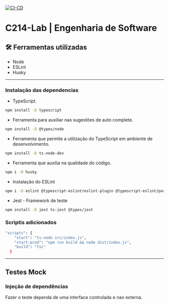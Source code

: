 [![CI-CD](https://github.com/diogocastros1/C214-TodoList/actions/workflows/cicd.yml/badge.svg)](https://github.com/diogocastros1/C214-TodoList/actions/workflows/cicd.yml)

# C214-Lab | Engenharia de Software

## 🛠️ Ferramentas utilizadas

- Node
- ESLint
- Husky

---

### Instalação das dependencias

- TypeScript.
~~~bash
npm install -D typescript
~~~

- Ferramenta para auxiliar nas sugestões de auto complete.
~~~bash
npm install -D @types/node
~~~

- Ferramenta que permite a utilização do TypeScript em ambiente de desenvolvimento.
~~~bash
npm install -D ts-node-dev
~~~

- Ferramenta que auxilia na qualidade do código.
~~~bash
npm i -D husky
~~~

- Instalação do ESLint
~~~bash
npm i -D eslint @typescript-eslint/eslint-plugin @typescript-eslint/parser eslint-config-standard
~~~

- Jest - Framework de teste 
~~~bash
npm install -D jest ts-jest @types/jest
~~~

### Scriptis adicionados
~~~bash
"scripts": {
    "start": "ts-node src/index.js",
    "start:prod": "npm run build && node dist/index.js",
    "build": "tsc"
  }
~~~


---
## Testes Mock

### Injeção de dependências

Fazer o teste dependa de uma interface controlada e nao externa.
